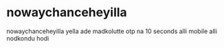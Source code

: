 # nowaychanceheyilla
nowaychanceheyilla yella ade madkolutte otp na 10 seconds alli mobile alli nodkondu hodi

